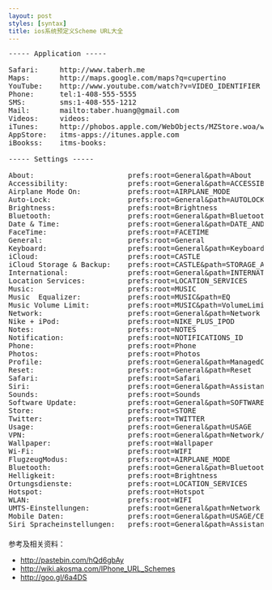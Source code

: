 ```yaml
---
layout: post
styles: [syntax]
title: ios系统预定义Scheme URL大全
---
```


<pre class="terminal">
----- Application -----

Safari: 	http://www.taberh.me
Maps:       http://maps.google.com/maps?q=cupertino
YouTube: 	http://www.youtube.com/watch?v=VIDEO_IDENTIFIER
Phone:		tel:1-408-555-5555
SMS:        sms:1-408-555-1212
Mail:		mailto:taber.huang@gmail.com
Videos:		videos:
iTunes:		http://phobos.apple.com/WebObjects/MZStore.woa/wa/viewAlbum?i=156093464&id=156093462&s=143441
AppStore:	itms-apps://itunes.apple.com
iBookss:	itms-books:

----- Settings -----

About:	 					prefs:root=General&path=About
Accessibility:				prefs:root=General&path=ACCESSIBILITY
Airplane Mode On:			prefs:root=AIRPLANE_MODE
Auto-Lock:					prefs:root=General&path=AUTOLOCK
Brightness:					prefs:root=Brightness
Bluetooth:					prefs:root=General&path=Bluetooth
Date & Time:				prefs:root=General&path=DATE_AND_TIME
FaceTime:					prefs:root=FACETIME
General:					prefs:root=General
Keyboard:					prefs:root=General&path=Keyboard
iCloud:						prefs:root=CASTLE
iCloud Storage & Backup:	prefs:root=CASTLE&path=STORAGE_AND_BACKUP
International:				prefs:root=General&path=INTERNATIONAL
Location Services:			prefs:root=LOCATION_SERVICES
Music:						prefs:root=MUSIC
Music  Equalizer:			prefs:root=MUSIC&path=EQ
Music Volume Limit:			prefs:root=MUSIC&path=VolumeLimit
Network:					prefs:root=General&path=Network
Nike + iPod:				prefs:root=NIKE_PLUS_IPOD
Notes:						prefs:root=NOTES
Notification:				prefs:root=NOTIFICATIONS_ID
Phone:						prefs:root=Phone
Photos:						prefs:root=Photos
Profile:					prefs:root=General&path=ManagedConfigurationList
Reset:						prefs:root=General&path=Reset
Safari:						prefs:root=Safari
Siri:						prefs:root=General&path=Assistant
Sounds:						prefs:root=Sounds
Software Update:			prefs:root=General&path=SOFTWARE_UPDATE_LINK
Store:						prefs:root=STORE
Twitter:					prefs:root=TWITTER
Usage:						prefs:root=General&path=USAGE
VPN:						prefs:root=General&path=Network/VPN
Wallpaper:					prefs:root=Wallpaper
Wi-Fi:						prefs:root=WIFI
FlugzeugModus: 				prefs:root=AIRPLANE_MODE
Bluetooth: 					prefs:root=General&path=Bluetooth
Helligkeit: 				prefs:root=Brightness
Ortungsdienste: 			prefs:root=LOCATION_SERVICES
Hotspot: 					prefs:root=Hotspot
WLAN: 						prefs:root=WIFI
UMTS-Einstellungen: 		prefs:root=General&path=Network
Mobile Daten:			 	prefs:root=General&path=USAGE/CELLULAR_USAGE
Siri Spracheinstellungen: 	prefs:root=General&path=Assistant
</pre>

<div style="margin-top:20px">参考及相关资料：</div>

- <http://pastebin.com/hQd6gbAy>
- <http://wiki.akosma.com/IPhone_URL_Schemes>
- <http://goo.gl/6a4DS>
